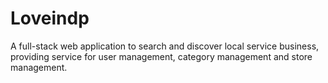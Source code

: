 # Loveindp

A full-stack web application to search and discover local service business, providing service for user management, category management and store management.